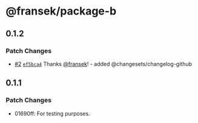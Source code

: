# @fransek/package-b

## 0.1.2

### Patch Changes

- [#2](https://github.com/fransek/package-monorepo-template/pull/2) [`ef5bca4`](https://github.com/fransek/package-monorepo-template/commit/ef5bca4374c159143a3fdcca87151bdda061e413) Thanks [@fransek](https://github.com/fransek)! - added @changesets/changelog-github

## 0.1.1

### Patch Changes

- 01690ff: For testing purposes.
